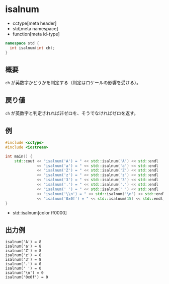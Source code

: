 # isalnum
* cctype[meta header]
* std[meta namespace]
* function[meta id-type]

```cpp
namespace std {
  int isalnum(int ch);
}
```


## 概要
`ch` が英数字かどうかを判定する（判定はロケールの影響を受ける）。


## 戻り値
`ch` が英数字と判定されれば非ゼロを、そうでなければゼロを返す。


## 例
```cpp example
#include <cctype>
#include <iostream>

int main() {
    std::cout << "isalnum('A') = " << std::isalnum('A') << std::endl
              << "isalnum('a') = " << std::isalnum('a') << std::endl
              << "isalnum('Z') = " << std::isalnum('Z') << std::endl
              << "isalnum('z') = " << std::isalnum('z') << std::endl
              << "isalnum('3') = " << std::isalnum('3') << std::endl
              << "isalnum('.') = " << std::isalnum('.') << std::endl
              << "isalnum(' ') = " << std::isalnum(' ') << std::endl
              << "isalnum('\\n') = " << std::isalnum('\n') << std::endl
              << "isalnum('0x0f') = " << std::isalnum(15) << std::endl;
}
```
* std::isalnum[color ff0000]


## 出力例
```
isalnum('A') = 8
isalnum('a') = 8
isalnum('Z') = 8
isalnum('z') = 8
isalnum('3') = 8
isalnum('.') = 0
isalnum(' ') = 0
isalnum('\n') = 0
isalnum('0x0f') = 0
```

